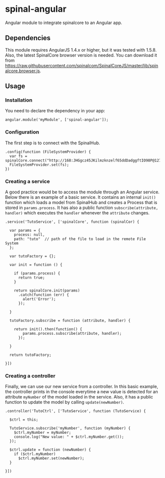 # spinal-angular

Angular module to integrate spinalcore to an Angular app.

## Dependencies

This module requires AngularJS 1.4.x or higher, but it was tested with 1.5.8.
Also, the latest SpinalCore browser version is needed. You can download it from https://raw.githubusercontent.com/spinalcom/SpinalCoreJS/master/lib/spinalcore.browser.js.

## Usage

### Installation

You need to declare the dependency in your app:
```
angular.module('myModule', ['spinal-angular']);
```

### Configuration

The first step is to connect with the SpinalHub.
```
.config(function (FileSystemProvider) {
  var fs = spinalCore.connect("http://168:JHGgcz45JKilmzknzelf65ddDadggftIO98P@127.0.0.1:8888/");
  FileSystemProvider.set(fs);
})
```

### Creating a service

A good practice would be to access the module through an Angular service. Below there is an example of a basic service. It contains an internal `init()` function which loads a model from SpinalHub and creates a Process that is stored in `params.process`. It has also a public function `subscribe(attribute, handler)` which executes the `handler` whenever the `attribute` changes.
```
.service('TutoService', ['spinalCore', function (spinalCor) {

  var params = {
    process: null,
    path: "tuto"  // path of the file to load in the remote File System
  };

  var tutoFactory = {};

  var init = function () {

    if (params.process) {
      return true;
    }

    return spinalCore.init(params)
      .catch(function (err) {
        alert('Error');
      });

  }

  tutoFactory.subscribe = function (attribute, handler) {

    return init().then(function() {
        params.process.subscribe(attribute, handler);
      });

  }

  return tutoFactory;

}])
```

### Creating a controller
Finally, we can use our new service from a controller. In this basic example, the controller prints in the console everytime a new value is detected for an attribute `myNumber` of the model loaded in the service.
Also, it has a public function to update the model by calling `update(newNumber)`.
```
.controller('TutoCtrl', ['TutoService', function (TutoService) {

  $ctrl = this;

  TutoService.subscribe('myNumber', function (myNumber) {
    $ctrl.myNumber = myNumber;
    console.log("New value: " + $ctrl.myNumber.get());
  });

  $ctrl.update = function (newNumber) {
    if ($ctrl.myNumber)
      $ctrl.myNumber.set(newNumber);
  }

}])
```
